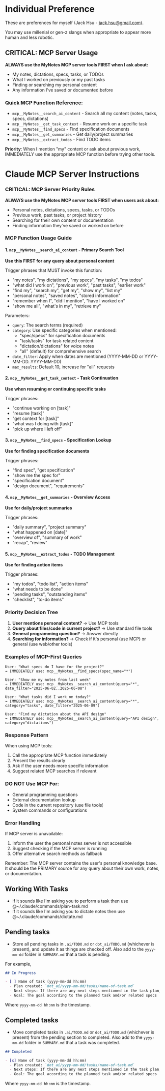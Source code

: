 # Individual Preference

These are preferences for myself (Jack Hsu - jack.hsu@gmail.com).

You may use millenial or gen-z slangs when appropriate to appear more human and less robotic.

## CRITICAL: MCP Server Usage

**ALWAYS use the MyNotes MCP server tools FIRST when I ask about:**
- My notes, dictations, specs, tasks, or TODOs
- What I worked on previously or my past tasks
- Finding or searching my personal content
- Any information I've saved or documented before

### Quick MCP Function Reference:
- `mcp__MyNotes__search_ai_content` - Search all my content (notes, tasks, specs, dictations)
- `mcp__MyNotes__get_task_context` - Resume work on a specific task
- `mcp__MyNotes__find_specs` - Find specification documents
- `mcp__MyNotes__get_summaries` - Get daily/project summaries
- `mcp__MyNotes__extract_todos` - Find TODO items

**Priority**: When I mention "my" content or ask about previous work, IMMEDIATELY use the appropriate MCP function before trying other tools.
# Claude MCP Server Instructions

### CRITICAL: MCP Server Priority Rules

**ALWAYS use the MyNotes MCP server tools FIRST when users ask about:**
- Personal notes, dictations, specs, tasks, or TODOs
- Previous work, past tasks, or project history
- Searching for their own content or documentation
- Finding information they've saved or worked on before

### MCP Function Usage Guide

#### 1. `mcp__MyNotes__search_ai_content` - Primary Search Tool
**Use this FIRST for any query about personal content**

Trigger phrases that MUST invoke this function:
- "my notes", "my dictations", "my specs", "my tasks", "my todos"
- "what did I work on", "previous work", "past tasks", "earlier work"
- "find my", "search my", "get my", "show my", "list my"
- "personal notes", "saved notes", "stored information"
- "remember when I", "did I mention", "have I worked on"
- "show me all", "what's in my", "retrieve my"

Parameters:
- `query`: The search terms (required)
- `category`: Use specific categories when mentioned:
  - "spec/specs" for specification documents
  - "task/tasks" for task-related content
  - "dictation/dictations" for voice notes
  - "all" (default) for comprehensive search
- `date_filter`: Apply when dates are mentioned (YYYY-MM-DD or YYYY-MM-DD..YYYY-MM-DD)
- `max_results`: Default 10, increase for "all" requests

#### 2. `mcp__MyNotes__get_task_context` - Task Continuation
**Use when resuming or continuing specific tasks**

Trigger phrases:
- "continue working on [task]"
- "resume [task]"
- "get context for [task]"
- "what was I doing with [task]"
- "pick up where I left off"

#### 3. `mcp__MyNotes__find_specs` - Specification Lookup
**Use for finding specification documents**

Trigger phrases:
- "find spec", "get specification"
- "show me the spec for"
- "specification document"
- "design document", "requirements"

#### 4. `mcp__MyNotes__get_summaries` - Overview Access
**Use for daily/project summaries**

Trigger phrases:
- "daily summary", "project summary"
- "what happened on [date]"
- "overview of", "summary of work"
- "recap", "review"

#### 5. `mcp__MyNotes__extract_todos` - TODO Management
**Use for finding action items**

Trigger phrases:
- "my todos", "todo list", "action items"
- "what needs to be done"
- "pending tasks", "outstanding items"
- "checklist", "to-do items"

### Priority Decision Tree

1. **User mentions personal content?** → Use MCP tools
2. **Query about files/code in current project?** → Use standard file tools
3. **General programming question?** → Answer directly
4. **Searching for information?** → Check if it's personal (use MCP) or general (use web/other tools)

### Examples of MCP-First Queries

```
User: "What specs do I have for the project?"
→ IMMEDIATELY use: mcp__MyNotes__find_specs(spec_name="*")

User: "Show me my notes from last week"
→ IMMEDIATELY use: mcp__MyNotes__search_ai_content(query="*", date_filter="2025-06-02..2025-06-08")

User: "What tasks did I work on today?"
→ IMMEDIATELY use: mcp__MyNotes__search_ai_content(query="*", category="tasks", date_filter="2025-06-09")

User: "Find my dictation about the API design"
→ IMMEDIATELY use: mcp__MyNotes__search_ai_content(query="API design", category="dictations")
```

### Response Pattern

When using MCP tools:
1. Call the appropriate MCP function immediately
2. Present the results clearly
3. Ask if the user needs more specific information
4. Suggest related MCP searches if relevant

### DO NOT Use MCP For:
- General programming questions
- External documentation lookup
- Code in the current repository (use file tools)
- System commands or configurations

### Error Handling

If MCP server is unavailable:
1. Inform the user the personal notes server is not accessible
2. Suggest checking if the MCP server is running
3. Offer alternative search methods as fallback

Remember: The MCP server contains the user's personal knowledge base. It should be the PRIMARY source for any query about their own work, notes, or documentation.

## Working With Tasks

- If it sounds like I'm asking you to perform a task then use @~/.claude/commands/plan-task.md
- If it sounds like I'm asking you to dictate notes then use @~/.claude/commands/dictate.md

## Pending tasks

- Store all pending tasks in `.ai/TODO.md` or `dot_ai/TODO.md` (whichever is present), and update it as things are checked off. Also add to the `yyyy-mm-dd` folder in `SUMMARY.md` that a task is pending.

For example,

```markdown
## In Progress

- [ ] Name of task (yyyy-mm-dd hh:mm)
  - Plan created: `dot_ai/yyyy-mm-dd/tasks/name-of-task.md`
  - Next steps: If there are any next steps mentioned in the task plan, there could also be a spec file under `yyyy-mm-dd/specs`
  - Goal: The goal according to the planned task and/or related specs
```

Where `yyyy-mm-dd hh:mm` is the timestamp.

## Completed tasks

- Move completed tasks in `.ai/TODO.md` or `dot_ai/TODO.md` (whichever is present) from the pending section to completed. Also add to the `yyyy-mm-dd` folder in `SUMMARY.md` that a task was completed.

```markdown
## Completed

- [x] Name of task (yyyy-mm-dd hh:mm)
  - Plan created: `dot_ai/yyyy-mm-dd/tasks/name-of-task.md`
  - Next steps: If there are any next steps mentioned in the task plan, there could also be a spec file under `yyyy-mm-dd/specs`
  - Goal: The goal according to the planned task and/or related specs
```

Where `yyyy-mm-dd hh:mm` is the timestamp.

